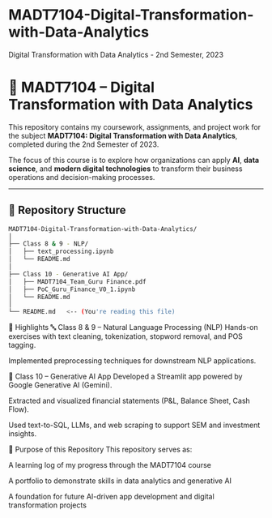 # MADT7104-Digital-Transformation-with-Data-Analytics
Digital Transformation with Data Analytics - 2nd Semester, 2023

# 📘 MADT7104 – Digital Transformation with Data Analytics

This repository contains my coursework, assignments, and project work for the subject **MADT7104: Digital Transformation with Data Analytics**, completed during the 2nd Semester of 2023.

The focus of this course is to explore how organizations can apply **AI**, **data science**, and **modern digital technologies** to transform their business operations and decision-making processes.

---

## 📂 Repository Structure

```bash
MADT7104-Digital-Transformation-with-Data-Analytics/
│
├── Class 8 & 9 - NLP/
│   ├── text_processing.ipynb
│   └── README.md
│
├── Class 10 - Generative AI App/
│   ├── MADT7104_Team_Guru Finance.pdf
│   ├── PoC_Guru_Finance_V0_1.ipynb
│   └── README.md
│
└── README.md   <-- (You're reading this file)
```

🧠 Highlights
🔤 Class 8 & 9 – Natural Language Processing (NLP)
Hands-on exercises with text cleaning, tokenization, stopword removal, and POS tagging.

Implemented preprocessing techniques for downstream NLP applications.

🤖 Class 10 – Generative AI App
Developed a Streamlit app powered by Google Generative AI (Gemini).

Extracted and visualized financial statements (P&L, Balance Sheet, Cash Flow).

Used text-to-SQL, LLMs, and web scraping to support SEM and investment insights.

🚀 Purpose of this Repository
This repository serves as:

A learning log of my progress through the MADT7104 course

A portfolio to demonstrate skills in data analytics and generative AI

A foundation for future AI-driven app development and digital transformation projects
